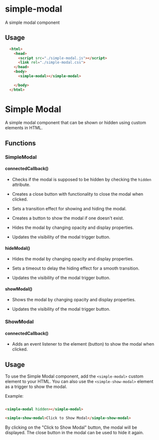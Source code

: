 # simple-modal
A simple modal component

## Usage

```html
  <html>
    <head>
      <script src="./simple-modal.js"></script>
      <link rel="./simple-modal.css">
    </head>
    <body>
      <simple-modal></simple-modal>
    
    </body>
  </html>

```
# Simple Modal


A simple modal component that can be shown or hidden using custom elements in HTML.


## Functions


### SimpleModal


#### connectedCallback()


- Checks if the modal is supposed to be hidden by checking the `hidden` attribute.

- Creates a close button with functionality to close the modal when clicked.

- Sets a transition effect for showing and hiding the modal.

- Creates a button to show the modal if one doesn't exist.

- Hides the modal by changing opacity and display properties.

- Updates the visibility of the modal trigger button.


#### hideModal()


- Hides the modal by changing opacity and display properties.

- Sets a timeout to delay the hiding effect for a smooth transition.

- Updates the visibility of the modal trigger button.


#### showModal()


- Shows the modal by changing opacity and display properties.

- Updates the visibility of the modal trigger button.


### ShowModal


#### connectedCallback()


- Adds an event listener to the element (button) to show the modal when clicked.


## Usage


To use the Simple Modal component, add the `<simple-modal>` custom element to your HTML. You can also use the `<simple-show-modal>` element as a trigger to show the modal.


Example:

```html

<simple-modal hidden></simple-modal>

<simple-show-modal>Click to Show Modal</simple-show-modal>

```


By clicking on the "Click to Show Modal" button, the modal will be displayed. The close button in the modal can be used to hide it again.

